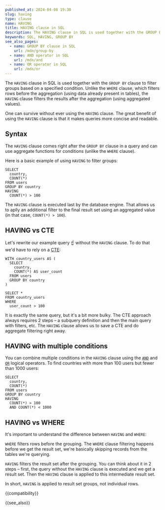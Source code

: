 ```yaml
---
published_at: 2024-04-08 19:30
slug: having
type: clause
name: HAVING
title: HAVING clause in SQL
description: The HAVING clause in SQL is used together with the GROUP BY clause to filter groups based on aggregation results.
keywords: SQL, HAVING, GROUP BY
see_also_pages:
  - name: GROUP BY clause in SQL
    url: /mdn/group-by
  - name: AND operator in SQL
    url: /mdn/and
  - name: OR operator in SQL
    url: /mdn/or
---
```


The `HAVING` clause in SQL is used together with the `GROUP BY` clause to filter groups based on a specified condition. Unlike the `WHERE` clause, which filters rows before the aggregation (using data already present in tables), the `HAVING` clause filters the results after the aggregation (using aggregated values).

One can survive without ever using the `HAVING` clause. The great benefit of using the `HAVING` clause is that it makes queries more concise and readable.

## Syntax

The `HAVING` clause comes right after the `GROUP BY` clause in a query and can use aggregate functions for conditions (unlike the `WHERE` clause).

Here is a basic example of using `HAVING` to filter groups:

~~~pgsql
SELECT
  country,
  COUNT(*)
FROM users
GROUP BY country
HAVING
  COUNT(*) > 100
~~~

The `HAVING` clause is executed last by the database engine. That allows us to aplly an additional filter to the final result set using an aggregated value (in that case, `COUNT(*) > 100`).

## HAVING vs CTE

Let's rewrite our example query :point_up: without the `HAVING` clause. To do that we'd have to rely on a [CTE](/mdn/with-as):

~~~pgsql
WITH country_users AS (
  SELECT
    country,
    COUNT(*) AS user_count
  FROM users
  GROUP BY country
)

SELECT *
FROM country_users
WHERE
  user_count > 100
~~~

It is exactly the same query, but it's a bit more bulky. The CTE approach always requires 2 steps – a subquery definition and then the main query with filters, etc. The `HAVING` clause allows us to save a CTE and do aggregate filtering right away.

## HAVING with multiple conditions

You can combine multiple conditions in the `HAVING` clause using the [`AND`](/mdn/and) and [`OR`](/mdn/or) logical operators. To find countries with more than 100 users but fewer than 1000 users:

~~~pgsql
SELECT
  country,
  COUNT(*)
FROM users
GROUP BY country
HAVING
  COUNT(*) > 100
  AND COUNT(*) < 1000
~~~

## HAVING vs WHERE

It's important to understand the difference between `HAVING` and `WHERE`:

`WHERE` filters rows before the grouping. The `WHERE` clause filtering happens before we get the result set, we're basically skipping records from the tables we're querying.

`HAVING` filters the result set after the grouping. You can think about it in 2 steps – first, the query without the `HAVING` clause is executed and we get a result set. Then the `HAVING` clause is applied to this intermediate result set.

In short, `HAVING` is applied to result set groups, not individual rows.

{{compatibility}}

{{see_also}}
